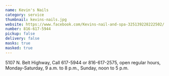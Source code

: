 ```yaml
---
name: Kevin's Nails
category: service
thumbnail: kevins-nails.jpg
website: https://www.facebook.com/Kevins-nail-and-spa-325139228222502/
number: 816-617-5944
pickup: false
delivery: false
masks: true
masked: true
---
```

5107 N. Belt Highway, Call 617-5944 or 816-617-2575, open regular hours, Monday-Saturday, 9 a.m. to 8 p.m., Sunday, noon to 5 p.m.